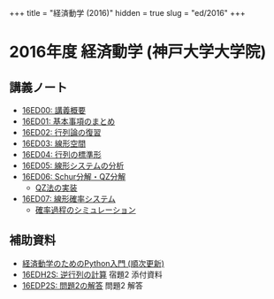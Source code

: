 +++
title =  "経済動学 (2016)"
hidden = true
slug = "ed/2016"
+++

# 2016年度 経済動学 (神戸大学大学院)

## 講義ノート

- [16ED00: 講義概要](/files/ed/2016/16ED00.pdf)
- [16ED01: 基本事項のまとめ](/files/ed/2016/16ED01.pdf)
- [16ED02: 行列論の復習](/files/ed/2016/16ED02.pdf)
- [16ED03: 線形空間](/files/ed/2016/16ED03.pdf)
- [16ED04: 行列の標準形](/files/ed/2016/16ED04.pdf)
- [16ED05: 線形システムの分析](/files/ed/2016/16ED05.pdf)
- [16ED06: Schur分解・QZ分解](/files/ed/2016/16ED06.pdf)
  - [QZ法の実装](https://nbviewer.jupyter.org/github/kenjisato/www.kenjisato.jp/blob/master/static/files/ed/2016/QZMethod.ipynb)
- [16ED07: 線形確率システム](/files/ed/2016/16ED07.pdf)
  - [確率過程のシミュレーション](https://nbviewer.jupyter.org/github/kenjisato/www.kenjisato.jp/blob/master/static/files/ed/2016/StochasticProcess.ipynb)

## 補助資料

- [経済動学のためのPython入門 (順次更新)](http://kenjisato.github.io/pynote/)
- [16EDH2S: 逆行列の計算](/files/ed/2016/16EDH2S.pdf) 宿題2 添付資料
- [16EDP2S: 問題2の解答](/files/ed/2016/16EDP2S.pdf) 問題2 解答

